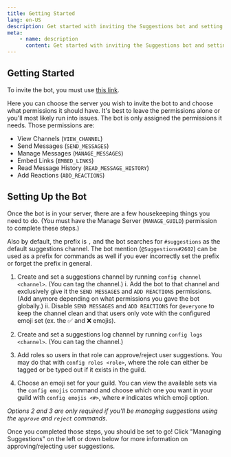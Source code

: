 ```yaml
---
title: Getting Started
lang: en-US
description: Get started with inviting the Suggestions bot and setting up its primary features.
meta:
    - name: description
      content: Get started with inviting the Suggestions bot and setting up its primary features.
---
```


## Getting Started

To invite the bot, you must use [this link](https://discordapp.com/oauth2/authorize?client_id=474051954998509571&scope=bot&permissions=93248).

Here you can choose the server you wish to invite the bot to and choose what permissions it should have. It's best to leave the permissions alone or you'll most likely run into issues. The bot is only assigned the permissions it needs. Those permissions are:

* View Channels (`VIEW_CHANNEL`)
* Send Messages (`SEND_MESSAGES`)
* Manage Messages (`MANAGE_MESSAGES`)
* Embed Links (`EMBED_LINKS`\)
* Read Message History (`READ_MESSAGE_HISTORY`)
* Add Reactions (`ADD_REACTIONS`)

## Setting Up the Bot

Once the bot is in your server, there are a few housekeeping things you need to do. (You must have the Manage Server (`MANAGE_GUILD`) permission to complete these steps.)

Also by default, the prefix is `,` and the bot searches for `#suggestions` as the default suggestions channel. The bot mention (`@Suggestions#2602`) can be used as a prefix for commands as well if you ever incorrectly set the prefix or forget the prefix in general.

1. Create and set a suggestions channel by running `config channel <channel>`. (You can tag the channel.)
   i. Add the bot to that channel and exclusively give it the `SEND MESSAGES` and `ADD REACTIONS` permissions. (Add anymore depending on what permissions you gave the bot 
   globally.)
   ii. Disable `SEND MESSAGES` and `ADD REACTIONS` for `@everyone` to keep the channel clean and that users only vote with the configured emoji set (ex. the ✅ and ❌ emojis).

2. Create and set a suggestions log channel by running `config logs <channel>`. (You can tag the channel.)

3. Add roles so users in that role can approve/reject user suggestions. You may do that with `config roles <role>`, where the role can either be tagged or be typed out if it exists in the guild.

4. Choose an emoji set for your guild. You can view the available sets via the `config emojis` command and choose which one you want in your guild with `config emojis <#>`, where `#` indicates which emoji option.

*Options 2 and 3 are only required if you'll be managing suggestions using the `approve` and `reject` commands.*

Once you completed those steps, you should be set to go! Click "Managing Suggestions" on the left or down below for more information on approving/rejecting user suggestions.

